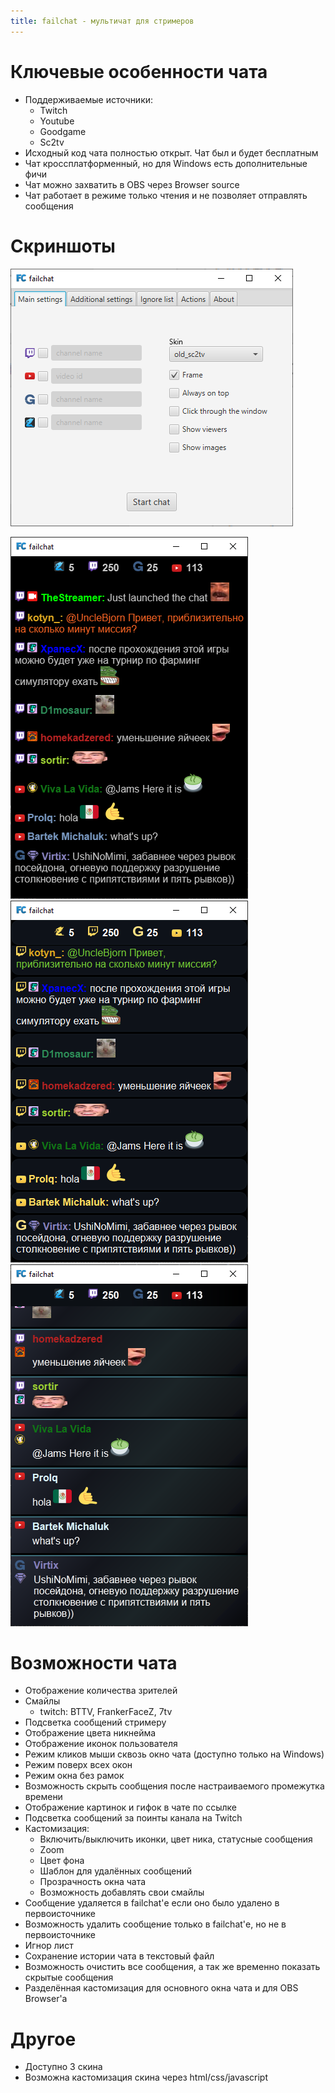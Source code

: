 ```yaml
---
title: failchat - мультичат для стримеров
---
```


# Ключевые особенности чата
- Поддерживаемые источники:
  - Twitch
  - Youtube
  - Goodgame
  - Sc2tv
- Исходный код чата полностью открыт. Чат был и будет бесплатным
- Чат кроссплатформенный, но для Windows есть дополнительные фичи
- Чат можно захватить в OBS через Browser source
- Чат работает в режиме только чтения и не позволяет отправлять сообщения

# Скриншоты
![main-menu](main-menu.png)

![skin1](skin1.png)
![skin2](skin2.png)
![skin3](skin3.png)


# Возможности чата
- Отображение количества зрителей
- Смайлы
  - twitch: BTTV, FrankerFaceZ, 7tv
- Подсветка сообщений стримеру
- Отображение цвета никнейма
- Отображение иконок пользователя
- Режим кликов мыши сквозь окно чата (доступно только на Windows)
- Режим поверх всех окон
- Режим окна без рамок
- Возможность скрыть сообщения после настраиваемого промежутка времени
- Отображение картинок и гифок в чате по ссылке
- Подсветка сообщений за поинты канала на Twitch  
- Кастомизация:
  - Включить/выключить иконки, цвет ника, статусные сообщения
  - Zoom
  - Цвет фона
  - Шаблон для удалённых сообщений
  - Прозрачность окна чата
  - Возможность добавлять свои смайлы
- Сообщение удаляется в failchat'е если оно было удалено в первоисточнике
- Возможность удалить сообщение только в failchat'е, но не в первоисточнике
- Игнор лист
- Сохранение истории чата в текстовый файл
- Возможность очистить все сообщения, а так же временно показать скрытые сообщения
- Разделённая кастомизация для основного окна чата и для OBS Browser'а

# Другое
- Доступно 3 скина
- Возможна кастомизация скина через html/css/javascript
